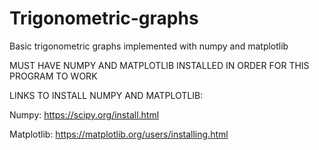# Trigonometric-graphs
Basic trigonometric graphs implemented with numpy and matplotlib

MUST HAVE NUMPY AND MATPLOTLIB INSTALLED IN ORDER FOR THIS PROGRAM TO WORK

LINKS TO INSTALL NUMPY AND MATPLOTLIB:

Numpy: https://scipy.org/install.html

Matplotlib: https://matplotlib.org/users/installing.html
